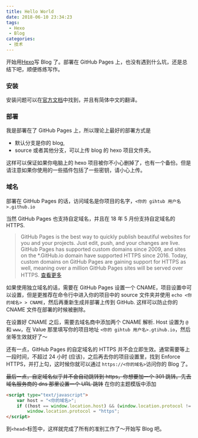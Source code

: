 ```yaml
---
title: Hello World
date: 2018-06-10 23:34:23
tags:
 - Hexo
 - Blog
categories: 
 - 技术
---
```


开始用[Hexo](https://hexo.io/)写 Blog 了。部署在 GitHub Pages 上，也没有遇到什么坑，还是总结下吧，顺便练练写作。

<!--more-->

### 安装
安装问题可以在[官方文档](https://hexo.io/zh-cn/docs/index.html)中找到，并且有简体中文的翻译。

### 部署
我是部署在了 GitHub Pages 上，所以理论上最好的部署方式是

 - 默认分支是你的 blog,
 - source 或者其他分支，可以上传 blog 的 hexo 项目文件夹。

这样可以保证如果你电脑上的 hexo 项目被你不小心删掉了，也有一个备份。但是请注意如果你使用的一些插件包括了一些密钥，请小心上传。

### 域名
部署在 GitHub Pages 的话，访问域名是你项目的名字，` <你的 gihtub 用户名>.github.io `

当然 GitHub Pages 也支持自定域名，并且在 18 年 5 月份支持自定域名的 HTTPS.

> GitHub Pages is the best way to quickly publish beautiful websites for you and your projects. Just edit, push, and your changes are live. GitHub Pages has supported custom domains since 2009, and sites on the *.GitHub.io domain have supported HTTPS since 2016. Today, custom domains on GitHub Pages are gaining support for HTTPS as well, meaning over a million GitHub Pages sites will be served over HTTPS. [查看更多](https://blog.github.com/2018-05-01-github-pages-custom-domains-https/)

如果使用独立域名的话，需要在 GitHub Pages 设置一个 CNAME，项目设置中可以设置，但是更推荐在命令行中进入你的项目中的 source 文件夹并使用 `echo <你的域名> > CNAME`，然后再重新生成并部署上传到 GitHub. 这样可以防止你的 CNAME 文件在部署的时候被删除。

在设置好 CNAME 之后，需要去域名商中添加两个 CNAME 解析. Host 设置为 `@` 和 `www`，在 Value 那里填写你的项目地址 `<你的 gihtub 用户名>.gtihub.io`，然后坐等生效就好了～

还有一点，GitHub Pages 的自定域名的 HTTPS 并不会立即生效。通常需要等上一段时间，不超过 24 小时 (应该)，之后再去你的项目设置里，找到 Enforce HTTPS，并打上勾，这时候你就可以通过 `https://<你的域名>`访问你的 Blog 了。

~~最后一点，自定域名似乎并不会自动跳转到 https，你想要加一个 301 跳转。先去域名服务商的 dns 那里设置一个 URL 跳转~~ 在你的主题模版中添加

```html
<script type="text/javascript">
    var host = "<你的域名>";
    if ((host == window.location.host) && (window.location.protocol != "https:"))
        window.location.protocol = "https";
</script>
```

到`<head>`标签中，这样就完成了所有的准别工作了～开始写 Blog 吧。